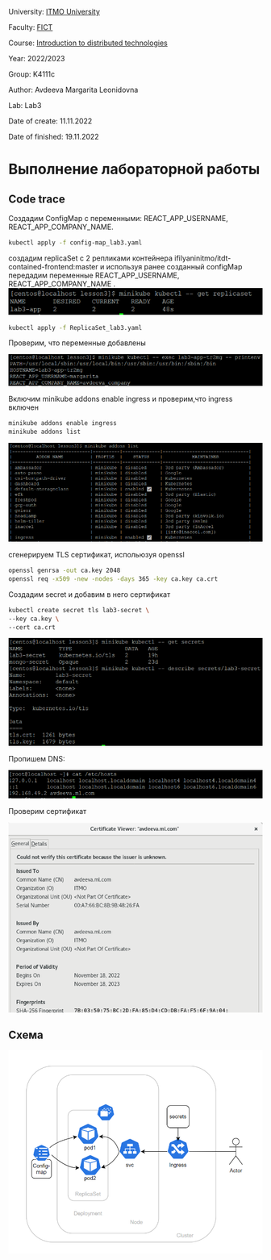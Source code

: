 University: [ITMO University](https://itmo.ru/ru/)

Faculty: [FICT](https://fict.itmo.ru)

Course: [Introduction to distributed technologies](https://github.com/itmo-ict-faculty/introduction-to-distributed-technologies)

Year: 2022/2023

Group: K4111c

Author: Avdeeva Margarita Leonidovna

Lab: Lab3

Date of create: 11.11.2022

Date of finished: 19.11.2022


# Выполнение лабораторной работы

## Code trace

Создадим ConfigMap с переменными: REACT_APP_USERNAME, REACT_APP_COMPANY_NAME.

```bash
kubectl apply -f config-map_lab3.yaml
```

создадим replicaSet с 2 репликами контейнера ifilyaninitmo/itdt-contained-frontend:master и используя ранее созданный configMap передадим переменные REACT_APP_USERNAME, REACT_APP_COMPANY_NAME .
![result1](https://github.com/blackberry22/2022_2023-introduction_to_distributed_technologies-k4111c-avdeeva_ml/blob/main/labs/lab3/lab3_1.png)

```bash
kubectl apply -f ReplicaSet_lab3.yaml
```

Проверим, что переменные добавлены

![result2](https://github.com/blackberry22/2022_2023-introduction_to_distributed_technologies-k4111c-avdeeva_ml/blob/main/labs/lab3/lab3_2.png)

Включим minikube addons enable ingress и проверим,что ingress включен

```bash
minikube addons enable ingress
minikube addons list
```
![result3](https://github.com/blackberry22/2022_2023-introduction_to_distributed_technologies-k4111c-avdeeva_ml/blob/main/labs/lab3/lab3_3.png)


сгенерируем TLS сертификат, испольюзуя openssl


```bash
openssl genrsa -out ca.key 2048
openssl req -x509 -new -nodes -days 365 -key ca.key ca.crt
```
Создадим secret и добавим в него сертификат

```bash
kubectl create secret tls lab3-secret \
--key ca.key \
--cert ca.crt
```

![result4](https://github.com/blackberry22/2022_2023-introduction_to_distributed_technologies-k4111c-avdeeva_ml/blob/main/labs/lab3/lab3_4.png)

Пропишем DNS:

![result6](https://github.com/blackberry22/2022_2023-introduction_to_distributed_technologies-k4111c-avdeeva_ml/blob/main/labs/lab3/lab3_6.PNG)

Проверим сертификат

![result5](https://github.com/blackberry22/2022_2023-introduction_to_distributed_technologies-k4111c-avdeeva_ml/blob/main/labs/lab3/lab3_5.png)

## Схема

![result7](https://github.com/blackberry22/2022_2023-introduction_to_distributed_technologies-k4111c-avdeeva_ml/blob/main/labs/lab3/lab3_sheme.png)


